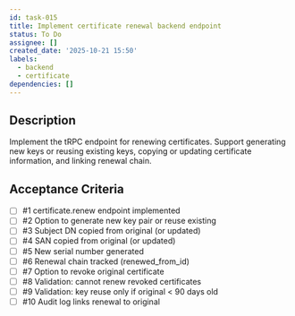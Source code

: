 ```yaml
---
id: task-015
title: Implement certificate renewal backend endpoint
status: To Do
assignee: []
created_date: '2025-10-21 15:50'
labels:
  - backend
  - certificate
dependencies: []
---
```


## Description

<!-- SECTION:DESCRIPTION:BEGIN -->
Implement the tRPC endpoint for renewing certificates. Support generating new keys or reusing existing keys, copying or updating certificate information, and linking renewal chain.
<!-- SECTION:DESCRIPTION:END -->

## Acceptance Criteria
<!-- AC:BEGIN -->
- [ ] #1 certificate.renew endpoint implemented
- [ ] #2 Option to generate new key pair or reuse existing
- [ ] #3 Subject DN copied from original (or updated)
- [ ] #4 SAN copied from original (or updated)
- [ ] #5 New serial number generated
- [ ] #6 Renewal chain tracked (renewed_from_id)
- [ ] #7 Option to revoke original certificate
- [ ] #8 Validation: cannot renew revoked certificates
- [ ] #9 Validation: key reuse only if original < 90 days old
- [ ] #10 Audit log links renewal to original
<!-- AC:END -->
